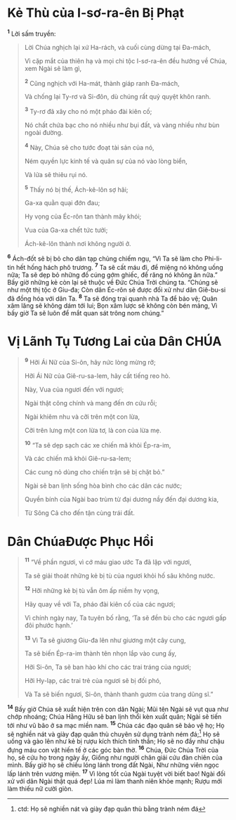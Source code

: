 # Kẻ Thù của I-sơ-ra-ên Bị Phạt
<sup><b>1</b></sup> Lời sấm truyền:


> Lời Chúa nghịch lại xứ Ha-rách, và cuối cùng dừng tại Ða-mách,
> 
> Vì cặp mắt của thiên hạ và mọi chi tộc I-sơ-ra-ên đều hướng về Chúa, xem Ngài sẽ làm gì,
> 
> <sup><b>2</b></sup> Cũng nghịch với Ha-mát, thành giáp ranh Ða-mách,
> 
> Và chống lại Ty-rơ và Si-đôn, dù chúng rất quỷ quyệt khôn ranh.
> 
> <sup><b>3</b></sup> Ty-rơ đã xây cho nó một pháo đài kiên cố;
> 
> Nó chất chứa bạc cho nó nhiều như bụi đất, và vàng nhiều như bùn ngoài đường.
> 
> <sup><b>4</b></sup> Này, Chúa sẽ cho tước đoạt tài sản của nó,
> 
> Ném quyền lực kinh tế và quân sự của nó vào lòng biển,
> 
> Và lửa sẽ thiêu rụi nó.
> 
> <sup><b>5</b></sup> Thấy nó bị thế, Ách-kê-lôn sợ hãi;
> 
> Ga-xa quằn quại đớn đau;
> 
> Hy vọng của Éc-rôn tan thành mây khói;
> 
> Vua của Ga-xa chết tức tưởi;
> 
> Ách-kê-lôn thành nơi không người ở.
>

<sup><b>6</b></sup> Ách-đốt sẽ bị bỏ cho dân tạp chủng chiếm ngụ, “Vì Ta sẽ làm cho Phi-li-tin hết hống hách phô trương. <sup><b>7</b></sup> Ta sẽ cất máu đi, để miệng nó không uống nữa; Ta sẽ dẹp bỏ những đồ cúng gớm ghiếc, để răng nó không ăn nữa.” Bấy giờ những kẻ còn lại sẽ thuộc về Ðức Chúa Trời chúng ta. “Chúng sẽ như một thị tộc ở Giu-đa; Còn dân Éc-rôn sẽ được đối xử như dân Giê-bu-si đã đồng hóa với dân Ta. <sup><b>8</b></sup> Ta sẽ đóng trại quanh nhà Ta để bảo vệ; Quân xâm lăng sẽ không dám tới lui; Bọn xâm lược sẽ không còn bén mảng, Vì bấy giờ Ta sẽ luôn để mắt quan sát trông nom chúng.”

# Vị Lãnh Tụ Tương Lai của Dân CHÚA

> <sup><b>9</b></sup> Hỡi Ái Nữ của Si-ôn, hãy nức lòng mừng rỡ;
> 
> Hỡi Ái Nữ của Giê-ru-sa-lem, hãy cất tiếng reo hò.
> 
> Này, Vua của ngươi đến với ngươi;
> 
> Ngài thật công chính và mang đến ơn cứu rỗi;
> 
> Ngài khiêm nhu và cỡi trên một con lừa,
> 
> Cỡi trên lưng một con lừa tơ, là con của lừa mẹ.
> 
> <sup><b>10</b></sup> “Ta sẽ dẹp sạch các xe chiến mã khỏi Ép-ra-im,
> 
> Và các chiến mã khỏi Giê-ru-sa-lem;
> 
> Các cung nỏ dùng cho chiến trận sẽ bị chặt bỏ.”
> 
> Ngài sẽ ban lịnh sống hòa bình cho các dân các nước;
> 
> Quyền bính của Ngài bao trùm từ đại dương nầy đến đại dương kia,
> 
> Từ Sông Cả cho đến tận cùng trái đất.
>

# Dân ChúaÐược Phục Hồi

> <sup><b>11</b></sup> “Về phần ngươi, vì cớ máu giao ước Ta đã lập với ngươi,
> 
> Ta sẽ giải thoát những kẻ bị tù của ngươi khỏi hố sâu không nước.
> 
> <sup><b>12</b></sup> Hỡi những kẻ bị tù vẫn ôm ấp niềm hy vọng,
> 
> Hãy quay về với Ta, pháo đài kiên cố của các ngươi;
> 
> Vì chính ngày nay, Ta tuyên bố rằng, ‘Ta sẽ đền bù cho các ngươi gấp đôi phước hạnh.’
> 
> <sup><b>13</b></sup> Vì Ta sẽ giương Giu-đa lên như giương một cây cung,
> 
> Ta sẽ biến Ép-ra-im thành tên nhọn lắp vào cung ấy,
> 
> Hỡi Si-ôn, Ta sẽ ban hào khí cho các trai tráng của ngươi;
> 
> Hỡi Hy-lạp, các trai trẻ của ngươi sẽ bị đối phó,
> 
> Và Ta sẽ biến ngươi, Si-ôn, thành thanh gươm của trang dũng sĩ.”
>

<sup><b>14</b></sup> Bấy giờ Chúa sẽ xuất hiện trên con dân Ngài; Mũi tên Ngài sẽ vụt qua như chớp nhoáng; Chúa Hằng Hữu sẽ ban lịnh thổi kèn xuất quân; Ngài sẽ tiến tới như vũ bão ở sa mạc miền nam. <sup><b>15</b></sup> Chúa các đạo quân sẽ bảo vệ họ; Họ sẽ nghiền nát và giày đạp quân thù chuyên sử dụng trành ném đá;[^1] Họ sẽ uống và gào lên như kẻ bị rượu kích thích tinh thần; Họ sẽ no đầy như chậu đựng máu con vật hiến tế ở các góc bàn thờ. <sup><b>16</b></sup> Chúa, Ðức Chúa Trời của họ, sẽ cứu họ trong ngày ấy, Giống như người chăn giải cứu đàn chiên của mình. Bấy giờ họ sẽ chiếu lóng lánh trong đất Ngài, Như những viên ngọc lấp lánh trên vương miện. <sup><b>17</b></sup> Vì lòng tốt của Ngài tuyệt vời biết bao! Ngài đối xử với dân Ngài thật quá đẹp! Lúa mì làm thanh niên khỏe mạnh; Rượu mới làm thiếu nữ cười giòn.

[^1]: ctd: Họ sẽ nghiền nát và giày đạp quân thù bằng trành ném đá

